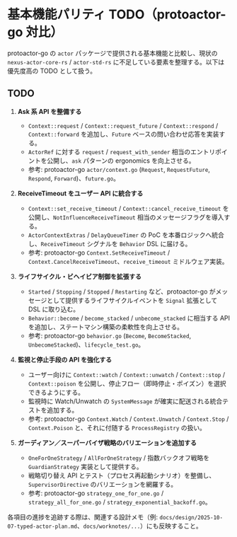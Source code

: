 # 基本機能パリティ TODO（protoactor-go 対比）

protoactor-go の `actor` パッケージで提供される基本機能と比較し、現状の `nexus-actor-core-rs` / `actor-std-rs` に不足している要素を整理する。以下は優先度高の TODO として扱う。

## TODO

1. **Ask 系 API を整備する**

   - `Context::request` / `Context::request_future` / `Context::respond` / `Context::forward` を追加し、`Future` ベースの問い合わせ応答を実装する。
   - `ActorRef` に対する `request` / `request_with_sender` 相当のエントリポイントを公開し、`ask` パターンの ergonomics を向上させる。
   - 参考: protoactor-go `actor/context.go` (`Request`, `RequestFuture`, `Respond`, `Forward`)、`future.go`。

2. **ReceiveTimeout をユーザー API に統合する**

   - `Context::set_receive_timeout` / `Context::cancel_receive_timeout` を公開し、`NotInfluenceReceiveTimeout` 相当のメッセージフラグを導入する。
   - `ActorContextExtras` / `DelayQueueTimer` の PoC を本番ロジックへ統合し、`ReceiveTimeout` シグナルを `Behavior` DSL に届ける。
   - 参考: protoactor-go `Context.SetReceiveTimeout` / `Context.CancelReceiveTimeout`、`receive_timeout` ミドルウェア実装。

3. **ライフサイクル・ビヘイビア制御を拡張する**

   - `Started` / `Stopping` / `Stopped` / `Restarting` など、protoactor-go がメッセージとして提供するライフサイクルイベントを `Signal` 拡張として DSL に取り込む。
   - `Behavior::become` / `become_stacked` / `unbecome_stacked` に相当する API を追加し、ステートマシン構築の柔軟性を向上させる。
   - 参考: protoactor-go `behavior.go` (`Become`, `BecomeStacked`, `UnbecomeStacked`)、`lifecycle_test.go`。

4. **監視と停止手段の API を強化する**

   - ユーザー向けに `Context::watch` / `Context::unwatch` / `Context::stop` / `Context::poison` を公開し、停止フロー（即時停止・ポイズン）を選択できるようにする。
   - 監視時に Watch/Unwatch の `SystemMessage` が確実に配送される統合テストを追加する。
   - 参考: protoactor-go `Context.Watch` / `Context.Unwatch` / `Context.Stop` / `Context.Poison` と、それに付随する `ProcessRegistry` の扱い。

5. **ガーディアン／スーパーバイザ戦略のバリエーションを追加する**

   - `OneForOneStrategy` / `AllForOneStrategy` / 指数バックオフ戦略を `GuardianStrategy` 実装として提供する。
   - 戦略切り替え API とテスト（プロセス再起動シナリオ）を整備し、`SupervisorDirective` のバリエーションを網羅する。
   - 参考: protoactor-go `strategy_one_for_one.go` / `strategy_all_for_one.go` / `strategy_exponential_backoff.go`。

各項目の進捗を追跡する際は、関連する設計メモ（例: `docs/design/2025-10-07-typed-actor-plan.md`、`docs/worknotes/...`）にも反映すること。
